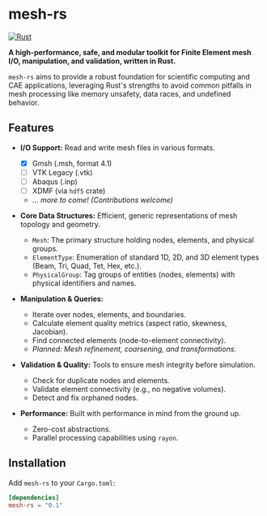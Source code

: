 # mesh-rs

[![Rust](https://img.shields.io/badge/rust-1.70%2B-orange.svg?maxAge=3600)](https://github.com/rust-lang/rust)

**A high-performance, safe, and modular toolkit for Finite Element mesh I/O, manipulation, and validation, written in Rust.**

`mesh-rs` aims to provide a robust foundation for scientific computing and CAE applications, leveraging Rust's strengths to avoid common pitfalls in mesh processing like memory unsafety, data races, and undefined behavior.

## Features

*   **I/O Support:** Read and write mesh files in various formats.
    *   [x] Gmsh (.msh, format 4.1)
    *   [ ] VTK Legacy (.vtk)
    *   [ ] Abaqus (.inp)
    *   [ ] XDMF (via `hdf5` crate)
    *   *... more to come! (Contributions welcome)*

*   **Core Data Structures:** Efficient, generic representations of mesh topology and geometry.
    *   `Mesh`: The primary structure holding nodes, elements, and physical groups.
    *   `ElementType`: Enumeration of standard 1D, 2D, and 3D element types (Beam, Tri, Quad, Tet, Hex, etc.).
    *   `PhysicalGroup`: Tag groups of entities (nodes, elements) with physical identifiers and names.

*   **Manipulation & Queries:**
    *   Iterate over nodes, elements, and boundaries.
    *   Calculate element quality metrics (aspect ratio, skewness, Jacobian).
    *   Find connected elements (node-to-element connectivity).
    *   *Planned: Mesh refinement, coarsening, and transformations.*

*   **Validation & Quality:** Tools to ensure mesh integrity before simulation.
    *   Check for duplicate nodes and elements.
    *   Validate element connectivity (e.g., no negative volumes).
    *   Detect and fix orphaned nodes.

*   **Performance:** Built with performance in mind from the ground up.
    *   Zero-cost abstractions.
    *   Parallel processing capabilities using `rayon`.

## Installation

Add `mesh-rs` to your `Cargo.toml`:

```toml
[dependencies]
mesh-rs = "0.1"
